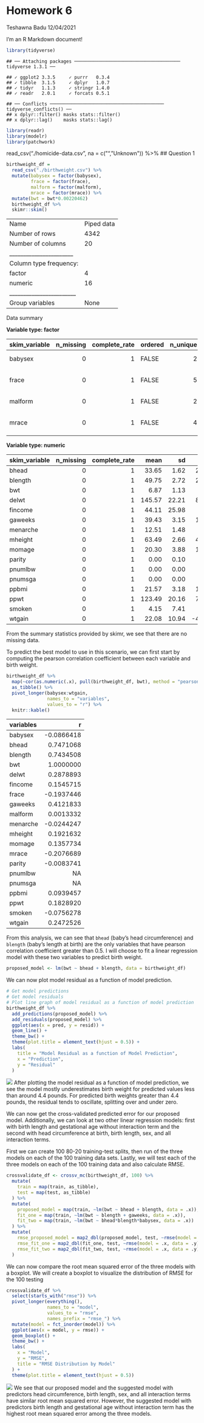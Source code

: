 Homework 6
================
Teshawna Badu
12/04/2021

I’m an R Markdown document!

``` r
library(tidyverse)
```

    ## ── Attaching packages ─────────────────────────────────────── tidyverse 1.3.1 ──

    ## ✓ ggplot2 3.3.5     ✓ purrr   0.3.4
    ## ✓ tibble  3.1.5     ✓ dplyr   1.0.7
    ## ✓ tidyr   1.1.3     ✓ stringr 1.4.0
    ## ✓ readr   2.0.1     ✓ forcats 0.5.1

    ## ── Conflicts ────────────────────────────────────────── tidyverse_conflicts() ──
    ## x dplyr::filter() masks stats::filter()
    ## x dplyr::lag()    masks stats::lag()

``` r
library(readr)
library(modelr)
library(patchwork)
```

read\_csv(“./homicide-data.csv”, na = c("“,”Unknown")) %&gt;% \#\#
Question 1

``` r
birthweight_df = 
  read_csv("./birthweight.csv") %>% 
  mutate(babysex = factor(babysex),
         frace = factor(frace),
         malform = factor(malform),
         mrace = factor(mrace)) %>% 
  mutate(bwt = bwt*0.00220462)
  birthweight_df %>% 
  skimr::skim()
```

|                                                  |            |
|:-------------------------------------------------|:-----------|
| Name                                             | Piped data |
| Number of rows                                   | 4342       |
| Number of columns                                | 20         |
| \_\_\_\_\_\_\_\_\_\_\_\_\_\_\_\_\_\_\_\_\_\_\_   |            |
| Column type frequency:                           |            |
| factor                                           | 4          |
| numeric                                          | 16         |
| \_\_\_\_\_\_\_\_\_\_\_\_\_\_\_\_\_\_\_\_\_\_\_\_ |            |
| Group variables                                  | None       |

Data summary

**Variable type: factor**

| skim\_variable | n\_missing | complete\_rate | ordered | n\_unique | top\_counts                     |
|:---------------|-----------:|---------------:|:--------|----------:|:--------------------------------|
| babysex        |          0 |              1 | FALSE   |         2 | 1: 2230, 2: 2112                |
| frace          |          0 |              1 | FALSE   |         5 | 1: 2123, 2: 1911, 4: 248, 3: 46 |
| malform        |          0 |              1 | FALSE   |         2 | 0: 4327, 1: 15                  |
| mrace          |          0 |              1 | FALSE   |         4 | 1: 2147, 2: 1909, 4: 243, 3: 43 |

**Variable type: numeric**

| skim\_variable | n\_missing | complete\_rate |   mean |    sd |     p0 |    p25 |    p50 |    p75 |   p100 | hist  |
|:---------------|-----------:|---------------:|-------:|------:|-------:|-------:|-------:|-------:|-------:|:------|
| bhead          |          0 |              1 |  33.65 |  1.62 |  21.00 |  33.00 |  34.00 |  35.00 |  41.00 | ▁▁▆▇▁ |
| blength        |          0 |              1 |  49.75 |  2.72 |  20.00 |  48.00 |  50.00 |  51.00 |  63.00 | ▁▁▁▇▁ |
| bwt            |          0 |              1 |   6.87 |  1.13 |   1.31 |   6.19 |   6.91 |   7.63 |  10.56 | ▁▁▇▇▁ |
| delwt          |          0 |              1 | 145.57 | 22.21 |  86.00 | 131.00 | 143.00 | 157.00 | 334.00 | ▅▇▁▁▁ |
| fincome        |          0 |              1 |  44.11 | 25.98 |   0.00 |  25.00 |  35.00 |  65.00 |  96.00 | ▃▇▅▂▃ |
| gaweeks        |          0 |              1 |  39.43 |  3.15 |  17.70 |  38.30 |  39.90 |  41.10 |  51.30 | ▁▁▂▇▁ |
| menarche       |          0 |              1 |  12.51 |  1.48 |   0.00 |  12.00 |  12.00 |  13.00 |  19.00 | ▁▁▂▇▁ |
| mheight        |          0 |              1 |  63.49 |  2.66 |  48.00 |  62.00 |  63.00 |  65.00 |  77.00 | ▁▁▇▂▁ |
| momage         |          0 |              1 |  20.30 |  3.88 |  12.00 |  18.00 |  20.00 |  22.00 |  44.00 | ▅▇▂▁▁ |
| parity         |          0 |              1 |   0.00 |  0.10 |   0.00 |   0.00 |   0.00 |   0.00 |   6.00 | ▇▁▁▁▁ |
| pnumlbw        |          0 |              1 |   0.00 |  0.00 |   0.00 |   0.00 |   0.00 |   0.00 |   0.00 | ▁▁▇▁▁ |
| pnumsga        |          0 |              1 |   0.00 |  0.00 |   0.00 |   0.00 |   0.00 |   0.00 |   0.00 | ▁▁▇▁▁ |
| ppbmi          |          0 |              1 |  21.57 |  3.18 |  13.07 |  19.53 |  21.03 |  22.91 |  46.10 | ▃▇▁▁▁ |
| ppwt           |          0 |              1 | 123.49 | 20.16 |  70.00 | 110.00 | 120.00 | 134.00 | 287.00 | ▅▇▁▁▁ |
| smoken         |          0 |              1 |   4.15 |  7.41 |   0.00 |   0.00 |   0.00 |   5.00 |  60.00 | ▇▁▁▁▁ |
| wtgain         |          0 |              1 |  22.08 | 10.94 | -46.00 |  15.00 |  22.00 |  28.00 |  89.00 | ▁▁▇▁▁ |

From the summary statistics provided by skimr, we see that there are no
missing data.

To predict the best model to use in this scenario, we can first start by
computing the pearson correlation coefficient between each variable and
birth weight.

``` r
birthweight_df %>%
  map(~cor(as.numeric(.x), pull(birthweight_df, bwt), method = "pearson")) %>%
  as_tibble() %>%
  pivot_longer(babysex:wtgain,
               names_to = "variables",
               values_to = "r") %>%
  knitr::kable()
```

| variables |          r |
|:----------|-----------:|
| babysex   | -0.0866418 |
| bhead     |  0.7471068 |
| blength   |  0.7434508 |
| bwt       |  1.0000000 |
| delwt     |  0.2878893 |
| fincome   |  0.1545715 |
| frace     | -0.1937446 |
| gaweeks   |  0.4121833 |
| malform   |  0.0013332 |
| menarche  | -0.0244247 |
| mheight   |  0.1921632 |
| momage    |  0.1357734 |
| mrace     | -0.2076689 |
| parity    | -0.0083741 |
| pnumlbw   |         NA |
| pnumsga   |         NA |
| ppbmi     |  0.0939457 |
| ppwt      |  0.1828920 |
| smoken    | -0.0756278 |
| wtgain    |  0.2472526 |

From this analysis, we can see that `bhead` (baby’s head circumference)
and `blength` (baby’s length at birth) are the only variables that have
pearson correlation coefficient greater than 0.5. I will choose to fit a
linear regression model with these two variables to predict birth
weight.

``` r
proposed_model <- lm(bwt ~ bhead + blength, data = birthweight_df)
```

We can now plot model residual as a function of model prediction.

``` r
# Get model predictions
# Get model residuals
# Plot line graph of model residual as a function of model prediction
birthweight_df %>%
  add_predictions(proposed_model) %>%
  add_residuals(proposed_model) %>%
  ggplot(aes(x = pred, y = resid)) +
  geom_line() +
  theme_bw() +
  theme(plot.title = element_text(hjust = 0.5)) +
  labs(
    title = "Model Residual as a function of Model Prediction",
    x = "Prediction",
    y = "Residual"
  )
```

![](p8105_hw6_tb2910_files/figure-gfm/unnamed-chunk-4-1.png)<!-- -->
After plotting the model residual as a function of model prediction, we
see the model mostly underestimates birth weight for predicted values
less than around 4.4 pounds. For predicted birth weights greater than
4.4 pounds, the residual tends to oscillate, splitting over and under
zero.

We can now get the cross-validated predicted error for our proposed
model. Additionally, we can look at two other linear regression models:
first with birth length and gestational age without interaction term and
the second with head circumference at birth, birth length, sex, and all
interaction terms.

First we can create 100 80-20 training-test splits, then run of the
three models on each of the 100 training data sets. Lastly, we will test
each of the three models on each of the 100 training data and also
calculate RMSE.

``` r
crossvalidate_df <- crossv_mc(birthweight_df, 100) %>%
  mutate(
    train = map(train, as_tibble),
    test = map(test, as_tibble)
  ) %>%
  mutate(
    proposed_model = map(train, ~lm(bwt ~ bhead + blength, data = .x)),
    fit_one = map(train, ~lm(bwt ~ blength + gaweeks, data = .x)),
    fit_two = map(train, ~lm(bwt ~ bhead*blength*babysex, data = .x))
  ) %>%
  mutate(
    rmse_proposed_model = map2_dbl(proposed_model, test, ~rmse(model = .x, data = .y)),
    rmse_fit_one = map2_dbl(fit_one, test, ~rmse(model = .x, data = .y)),
    rmse_fit_two = map2_dbl(fit_two, test, ~rmse(model = .x, data = .y))
  )
```

We can now compare the root mean squared error of the three models with
a boxplot. We will create a boxplot to visualize the distribution of
RMSE for the 100 testing

``` r
crossvalidate_df %>%
  select(starts_with("rmse")) %>%
  pivot_longer(everything(),
               names_to = "model",
               values_to = "rmse",
               names_prefix = "rmse_") %>%
  mutate(model = fct_inorder(model)) %>%
  ggplot(aes(x = model, y = rmse)) +
  geom_boxplot() +
  theme_bw() +
  labs(
    x = "Model",
    y = "RMSE",
    title = "RMSE Distribution by Model"
  ) +
  theme(plot.title = element_text(hjust = 0.5))
```

![](p8105_hw6_tb2910_files/figure-gfm/unnamed-chunk-6-1.png)<!-- --> We
see that our proposed model and the suggested model with predictors head
circumference, birth length, sex, and all interaction terms have similar
root mean squared error. However, the suggested model with predictors
birth length and gestational age without interaction term has the
highest root mean squared error among the three models.
